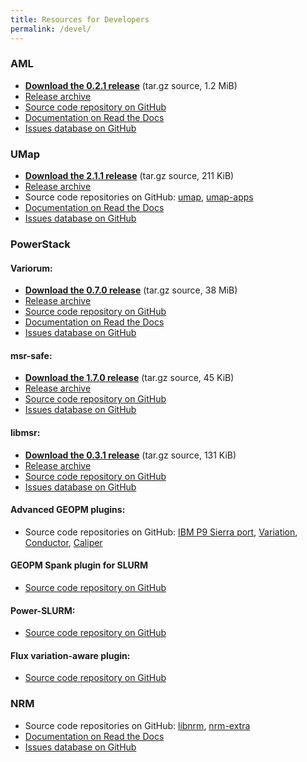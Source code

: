 ```yaml
---
title: Resources for Developers
permalink: /devel/
---
```


### AML

* [<i class="fas fa-download"></i> **Download the 0.2.1 release**](https://github.com/anlsys/aml/releases/download/v0.2.1/aml-0.2.1.tar.gz) (tar.gz source, 1.2&nbsp;MiB)
* [<i class="fas fa-download"></i> Release archive](https://github.com/anlsys/aml/releases)
* [<i class="fas fa-code-branch"></i> Source code repository on GitHub](https://github.com/anlsys/aml)
* [<i class="fas fa-book"></i> Documentation on Read the Docs](https://argo-aml.readthedocs.io/en/latest/)
* [<i class="fas fa-bug"></i> Issues database on GitHub](https://github.com/anlsys/aml/issues)

### UMap

* [<i class="fas fa-download"></i> **Download the 2.1.1 release**](https://github.com/LLNL/umap/archive/v2.1.1.tar.gz) (tar.gz source, 211&nbsp;KiB)
* [<i class="fas fa-download"></i> Release archive](https://github.com/LLNL/umap/releases)
* <i class="fas fa-code-branch"></i> Source code repositories on GitHub:
[umap](https://github.com/LLNL/umap),
[umap-apps](https://github.com/LLNL/umap-apps)
* [<i class="fas fa-book"></i> Documentation on Read the Docs](https://llnl-umap.readthedocs.io/en/develop/)
* [<i class="fas fa-bug"></i> Issues database on GitHub](https://github.com/LLNL/umap/issues)

### PowerStack

#### Variorum:

* [<i class="fas fa-download"></i> **Download the 0.7.0 release**](https://github.com/LLNL/variorum/archive/v0.7.0.tar.gz) (tar.gz source, 38&nbsp;MiB)
* [<i class="fas fa-download"></i> Release archive](https://github.com/LLNL/variorum/releases)
* [<i class="fas fa-code-branch"></i> Source code repository on GitHub](https://github.com/LLNL/variorum)
* [<i class="fas fa-book"></i> Documentation on Read the Docs](https://variorum.readthedocs.io/en/latest/)
* [<i class="fas fa-bug"></i> Issues database on GitHub](https://github.com/LLNL/variorum/issues)

#### msr-safe:

* [<i class="fas fa-download"></i> **Download the 1.7.0 release**](https://github.com/LLNL/msr-safe/archive/v1.7.0.tar.gz) (tar.gz source, 45&nbsp;KiB)
* [<i class="fas fa-download"></i> Release archive](https://github.com/LLNL/msr-safe/releases)
* [<i class="fas fa-code-branch"></i> Source code repository on GitHub](https://github.com/LLNL/msr-safe)
* [<i class="fas fa-bug"></i> Issues database on GitHub](https://github.com/LLNL/msr-safe/issues)

#### libmsr:

* [<i class="fas fa-download"></i> **Download the 0.3.1 release**](https://github.com/LLNL/libmsr/archive/v0.3.1.tar.gz) (tar.gz source, 131&nbsp;KiB)
* [<i class="fas fa-download"></i> Release archive](https://github.com/LLNL/libmsr/tags)
* [<i class="fas fa-code-branch"></i> Source code repository on GitHub](https://github.com/LLNL/libmsr)
* [<i class="fas fa-bug"></i> Issues database on GitHub](https://github.com/LLNL/libmsr/issues)

#### Advanced GEOPM plugins:

* <i class="fas fa-code-branch"></i> Source code repositories on GitHub:
[IBM P9 Sierra port](https://github.com/amarathe84/geopm/tree/ibm-port),
[Variation](https://github.com/amarathe84/geopm/tree/dev/ecp),
[Conductor](https://github.com/amarathe84/geopm),
[Caliper](https://github.com/amarathe84/Caliper)

#### GEOPM Spank plugin for SLURM

* [<i class="fas fa-code-branch"></i> Source code repository on GitHub](https://github.com/geopm/geopm-slurm)

#### Power-SLURM:

* [<i class="fas fa-code-branch"></i> Source code repository on GitHub](https://github.com/tpatki/power-slurm)

#### Flux variation-aware plugin:
* [<i class="fas fa-code-branch"></i> Source code repository on GitHub](https://github.com/tpatki/resource-query)

### NRM

* <i class="fas fa-code-branch"></i> Source code repositories on GitHub:
[libnrm](https://github.com/anlsys/libnrm),
[nrm-extra](https://github.com/anlsys/nrm-extra)
* [<i class="fas fa-book"></i> Documentation on Read the Docs](https://nrm.readthedocs.io/en/latest/)
* [<i class="fas fa-bug"></i> Issues database on GitHub](https://github.com/anlsys/libnrm/issues)
